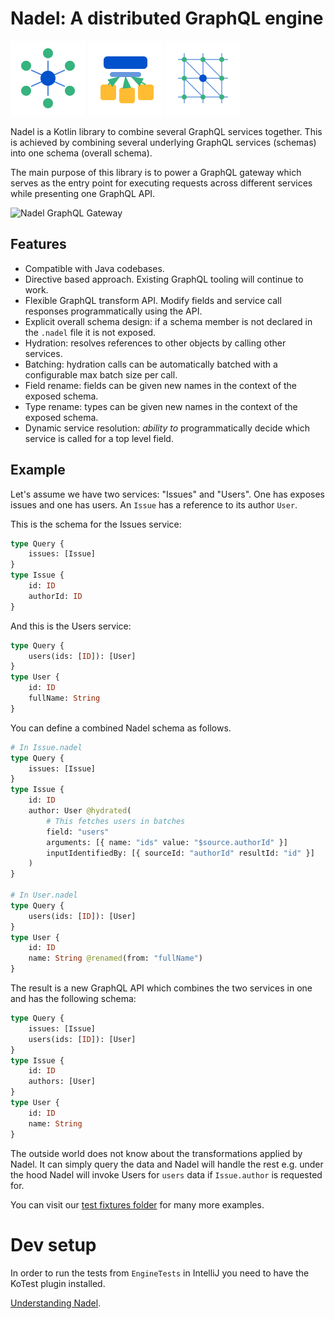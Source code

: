 # Nadel: A distributed GraphQL engine

<img src="nadel-logo-interconnected.svg" alt="Nadel Logo - Interconnected" width="120" height="120">
<img src="nadel-logo-unified.svg" alt="Nadel Logo - Unified" width="120" height="120">
<img src="nadel-logo-network.svg" alt="Nadel Logo - Network" width="120" height="120">

Nadel is a Kotlin library to combine several GraphQL services together. This is achieved by combining several underlying
GraphQL services (schemas) into one schema (overall schema).

The main purpose of this library is to power a GraphQL gateway which serves as the entry point for executing requests
across different services while presenting one GraphQL API.

![Nadel GraphQL Gateway](docs/nadel-graphql-gateway.png)

## Features

- Compatible with Java codebases.
- Directive based approach. Existing GraphQL tooling will continue to work.
- Flexible GraphQL transform API. Modify fields and service call responses programmatically using the API.
- Explicit overall schema design: if a schema member is not declared in the `.nadel` file it is not exposed.
- Hydration: resolves references to other objects by calling other services.
- Batching: hydration calls can be automatically batched with a configurable max batch size per call.
- Field rename: fields can be given new names in the context of the exposed schema.
- Type rename: types can be given new names in the context of the exposed schema.
- Dynamic service resolution: _ability to_ programmatically decide which service is called for a top level field.

## Example

Let's assume we have two services: "Issues" and "Users". One has exposes issues and one has users. An `Issue` has a
reference to its author `User`.

This is the schema for the Issues service:

```graphql
type Query {
    issues: [Issue]
}
type Issue {
    id: ID
    authorId: ID
}
```

And this is the Users service:

```graphql
type Query {
    users(ids: [ID]): [User]
}
type User {
    id: ID
    fullName: String
}
```

You can define a combined Nadel schema as follows.

```graphql
# In Issue.nadel
type Query {
    issues: [Issue]
}
type Issue {
    id: ID
    author: User @hydrated(
        # This fetches users in batches
        field: "users"
        arguments: [{ name: "ids" value: "$source.authorId" }]
        inputIdentifiedBy: [{ sourceId: "authorId" resultId: "id" }]
    )
}

# In User.nadel
type Query {
    users(ids: [ID]): [User]
}
type User {
    id: ID
    name: String @renamed(from: "fullName")
}
```

The result is a new GraphQL API which combines the two services in one and has the following schema:

```graphql
type Query {
    issues: [Issue]
    users(ids: [ID]): [User]
}
type Issue {
    id: ID
    authors: [User]
}
type User {
    id: ID
    name: String
}
``` 

The outside world does not know about the transformations applied by Nadel. It can simply query the data and Nadel will
handle the rest e.g. under the hood Nadel will invoke Users for `users` data if `Issue.author` is requested for.

You can visit
our [test fixtures folder](https://github.com/atlassian-labs/nadel/tree/master/test/src/test/resources/fixtures) for
many more examples.

# Dev setup

In order to run the tests from `EngineTests` in IntelliJ you need to have the KoTest plugin installed.

[Understanding Nadel](./docs/Primer.MD).
